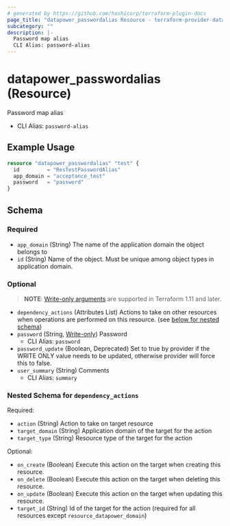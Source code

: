 ```yaml
---
# generated by https://github.com/hashicorp/terraform-plugin-docs
page_title: "datapower_passwordalias Resource - terraform-provider-datapower"
subcategory: ""
description: |-
  Password map alias
  CLI Alias: password-alias
---
```


# datapower_passwordalias (Resource)

Password map alias
  - CLI Alias: `password-alias`

## Example Usage

```terraform
resource "datapower_passwordalias" "test" {
  id         = "ResTestPasswordAlias"
  app_domain = "acceptance_test"
  password   = "password"
}
```

<!-- schema generated by tfplugindocs -->
## Schema

### Required

- `app_domain` (String) The name of the application domain the object belongs to
- `id` (String) Name of the object. Must be unique among object types in application domain.

### Optional

> **NOTE**: [Write-only arguments](https://developer.hashicorp.com/terraform/language/resources/ephemeral#write-only-arguments) are supported in Terraform 1.11 and later.

- `dependency_actions` (Attributes List) Actions to take on other resources when operations are performed on this resource. (see [below for nested schema](#nestedatt--dependency_actions))
- `password` (String, [Write-only](https://developer.hashicorp.com/terraform/language/resources/ephemeral#write-only-arguments)) Password
  - CLI Alias: `password`
- `password_update` (Boolean, Deprecated) Set to true by provider if the WRITE ONLY value needs to be updated, otherwise provider will force this to false.
- `user_summary` (String) Comments
  - CLI Alias: `summary`

<a id="nestedatt--dependency_actions"></a>
### Nested Schema for `dependency_actions`

Required:

- `action` (String) Action to take on target resource
- `target_domain` (String) Application domain of the target for the action
- `target_type` (String) Resource type of the target for the action

Optional:

- `on_create` (Boolean) Execute this action on the target when creating this resource.
- `on_delete` (Boolean) Execute this action on the target when deleting this resource.
- `on_update` (Boolean) Execute this action on the target when updating this resource.
- `target_id` (String) Id of the target for the action (required for all resources except `resource_datapower_domain`)
